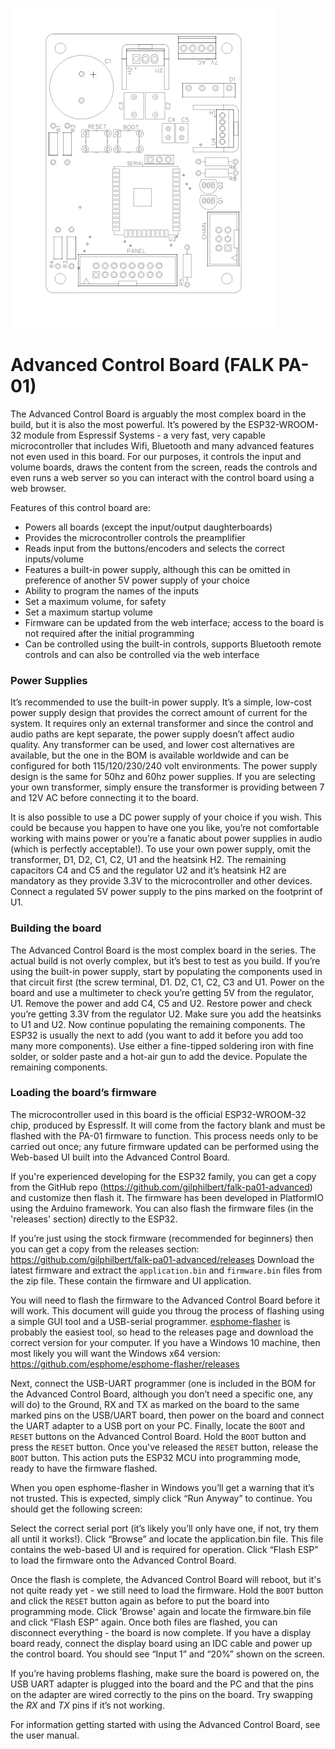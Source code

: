 ![Advanced Control Board outline](img/pcb-outline.png)

# Advanced Control Board (FALK PA-01)

The Advanced Control Board is arguably the most complex board in the build, but it is also the most powerful. It’s powered by the ESP32-WROOM-32 module from Espressif Systems - a very fast, very capable microcontroller that includes Wifi, Bluetooth and many advanced features not even used in this board. For our purposes, it controls the input and volume boards, draws the content from the screen, reads the controls and even runs a web server so you can interact with the control board using a web browser.

Features of this control board are:
* Powers all boards (except the input/output daughterboards)
* Provides the microcontroller controls the preamplifier
* Reads input from the buttons/encoders and selects the correct inputs/volume
* Features a built-in power supply, although this can be omitted in preference of another 5V power supply of your choice
* Ability to program the names of the inputs
* Set a maximum volume, for safety
* Set a maximum startup volume
* Firmware can be updated from the web interface; access to the board is not required after the initial programming
* Can be controlled using the built-in controls, supports Bluetooth remote controls and can also be controlled via the web interface

### Power Supplies
It’s recommended to use the built-in power supply. It’s a simple, low-cost power supply design that provides the correct amount of current for the system. It requires only an external transformer and since the control and audio paths are kept separate, the power supply doesn’t affect audio quality. Any transformer can be used, and lower cost alternatives are available, but the one in the BOM is available worldwide and can be configured for both 115/120/230/240 volt environments. The power supply design is the same for 50hz and 60hz power supplies. If you are selecting your own transformer, simply ensure the transformer is providing between 7 and 12V AC before connecting it to the board.

It is also possible to use a DC power supply of your choice if you wish. This could be because you happen to have one you like, you’re not comfortable working with mains power or you’re a fanatic about power supplies in audio (which is perfectly acceptable!). To use your own power supply, omit the transformer, D1, D2, C1, C2, U1 and the heatsink H2. The remaining capacitors C4 and C5 and the regulator U2 and it’s heatsink H2 are mandatory as they provide 3.3V to the microcontroller and other devices. Connect a regulated 5V power supply to the pins marked on the footprint of U1.

### Building the board
The Advanced Control Board is the most complex board in the series. The actual build is not overly complex, but it’s best to test as you build. If you’re using the built-in power supply, start by populating the components used in that circuit first (the screw terminal, D1. D2, C1, C2, C3 and U1. Power on the board and use a multimeter to check you’re getting 5V from the regulator, U1. Remove the power and add C4, C5 and U2. Restore power and check you’re getting 3.3V from the regulator U2. Make sure you add the heatsinks to U1 and U2. Now continue populating the remaining components. The ESP32 is usually the next to add (you want to add it before you add too many more components). Use either a fine-tipped soldering iron with fine solder, or solder paste and a hot-air gun to add the device. Populate the remaining components.

### Loading the board’s firmware
The microcontroller used in this board is the official ESP32-WROOM-32 chip, produced by EspressIf. It will come from the factory blank and must be flashed with the PA-01 firmware to function. This process needs only to be carried out once; any future firmware updated can be performed using the Web-based UI built into the Advanced Control Board.

If you're experienced developing for the ESP32 family, you can get a copy from the GitHub repo (https://github.com/gilphilbert/falk-pa01-advanced) and customize then flash it. The firmware has been developed in PlatformIO using the Arduino framework. You can also flash the firmware files (in the 'releases' section) directly to the ESP32.

If you’re just using the stock firmware (recommended for beginners) then you can get a copy from the releases section:
https://github.com/gilphilbert/falk-pa01-advanced/releases
Download the latest firmware and extract the `application.bin` and `firmware.bin` files from the zip file. These contain the firmware and UI application.

You will need to flash the firmware to the Advanced Control Board before it will work. This document will guide you throug the process of flashing using a simple GUI tool and a USB-serial programmer. [esphome-flasher](https://github.com/esphome/esphome-flasher) is probably the easiest tool, so head to the releases page and download the correct version for your computer. If you have a Windows 10 machine, then most likely you will want the Windows x64 version:
https://github.com/esphome/esphome-flasher/releases

Next, connect the USB-UART programmer (one is included in the BOM for the Advanced Control Board, although you don’t need a specific one, any will do) to the Ground, RX and TX as marked on the board to the same marked pins on the USB/UART board, then power on the board and connect the UART adapter to a USB port on your PC. Finally, locate the `BOOT` and `RESET` buttons on the Advanced Control Board. Hold the `BOOT` button and press the `RESET` button. Once you've released the `RESET` button, release the `BOOT` button. This action puts the ESP32 MCU into programming mode, ready to have the firmware flashed.

When you open esphome-flasher in Windows you’ll get a warning that it’s not trusted. This is expected, simply click “Run Anyway” to continue. You should get the following screen:

Select the correct serial port (it’s likely you’ll only have one, if not, try them all until it works!). Click “Browse” and locate the application.bin file. This file contains the web-based UI and is required for operation. Click “Flash ESP” to load the firmware onto the Advanced Control Board.

Once the flash is complete, the Advanced Control Board will reboot, but it's not quite ready yet - we still need to load the firmware. Hold the `BOOT` button and click the `RESET` button again as before to put the board into programming mode.  Click 'Browse' again and locate the firmware.bin file and click “Flash ESP” again. Once both files are flashed, you can disconnect everything - the board is now complete. If you have a display board ready, connect the display board using an IDC cable and power up the control board. You should see “Input 1” and “20%” shown on the screen.

If you’re having problems flashing, make sure the board is powered on, the USB UART adapter is plugged into the board and the PC and that the pins on the adapter are wired correctly to the pins on the board. Try swapping the *RX* and *TX* pins if it’s not working.

For information getting started with using the Advanced Control Board, see the user manual.
